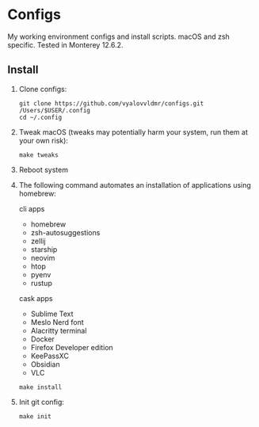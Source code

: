 # Configs
My working environment configs and install scripts. macOS and zsh specific. Tested in Monterey 12.6.2.

## Install

1. Clone configs:
    ```
    git clone https://github.com/vyalovvldmr/configs.git /Users/$USER/.config
    cd ~/.config
    ```
1. Tweak macOS (tweaks may potentially harm your system, run them at your own risk):
    ```
    make tweaks
    ```
1. Reboot system
1. The following command automates an installation of applications using homebrew:

    cli apps
    - homebrew
    - zsh-autosuggestions
    - zellij
    - starship
    - neovim
    - htop
    - pyenv
    - rustup

    cask apps
    - Sublime Text
    - Meslo Nerd font
    - Alacritty terminal
    - Docker
    - Firefox Developer edition
    - KeePassXC
    - Obsidian
    - VLC

    ```
    make install
    ```
1. Init git config:
    ```
    make init
    ```
